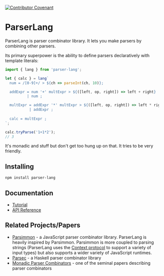 [![Contributor Covenant](https://img.shields.io/badge/Contributor%20Covenant-v1.4%20adopted-ff69b4.svg)](code-of-conduct.md)

# ParserLang

ParserLang is parser combinator library. It lets you make parsers by combining other parsers.

Its primary superpower is the ability to define parsers declaratively with template literals:

```js
import { lang } from 'parser-lang';

let { calc } = lang`
  num = /[0-9]+/ > ${ch => parseInt(ch, 10)};

  addExpr = num '+' multExpr > ${([left, op, right]) => left + right}
          | num ;

  multExpr = addExpr '*' multExpr > ${([left, op, right]) => left * right}
           | addExpr ;
  
  calc = multExpr ;
`;

calc.tryParse('1+1*2');
// 3
```

It's monadic and stuff but don't get too hung up on that. It tries to be very friendly.

## Installing

```sh
npm install parser-lang
```

## Documentation

- [Tutorial](./docs/tutorial.md)
- [API Reference](./docs/api-reference.md)

## Related Projects/Papers

- [Parsimmon](https://github.com/jneen/parsimmon) - a JavaScript parser combinator library. ParserLang is heavily inspired by Parsimmon. Parsimmon is more coupled to parsing strings (ParserLang uses the [Context protocol](./docs/api-reference.md#context) to support a variety of input types) but also supports a wider variety of JavaScript runtimes.
- [Parsec](http://hackage.haskell.org/package/parsec) - a Haskell parser combinator library
- [Monadic Parser Combinators](http://www.cs.nott.ac.uk/~pszgmh/monparsing.pdf) - one of the seminal papers describing parser combinators
